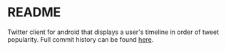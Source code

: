 # README #

Twitter client for android that displays a user's timeline in order of tweet popularity. Full commit history can be found [here](https://bitbucket.org/gabriel-richardson/chatter/).